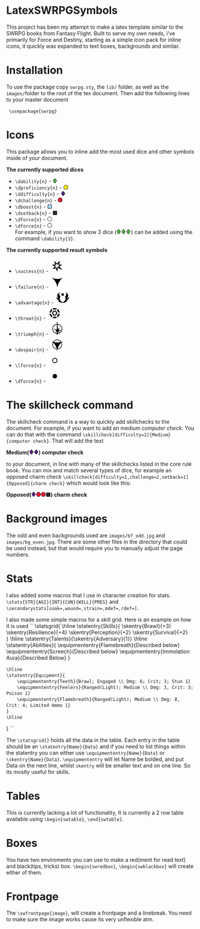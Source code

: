 # LatexSWRPGSymbols
This project has been my attempt to make a latex template similar to the SWRPG books from Fantasy Flight. Built to serve my  own needs, i've primarily for Force and Destiny, starting as a simple icon pack for inline icons, it quickly was expanded to text boxes, backgrounds and similar.
# Installation
To use the package copy ``swrpg.sty``, the ``lib/`` folder, as well as the ``images/``folder to the root of the tex document.
Then add the following lines to your master document
```
 \usepackage{swrpg}
```

# Icons
This package allows you to inline add the most used dice and other symbols inside of your document. 

__The currently supported dices__
  * ``\dability{n}`` - ![Ability](https://github.com/Razesdark/LatexSWRPGSymbols/blob/master/icons/dice_ability.png?raw=true) 
  * ``\dproficiency{n}`` - ![Proficiency](https://github.com/Razesdark/LatexSWRPGSymbols/blob/master/icons/dice_prof.png?raw=true)
  * ``\ddifficulty{n}`` - ![difficulty](https://github.com/Razesdark/LatexSWRPGSymbols/blob/master/icons/dice_difficulty.png?raw=true)
  * ``\dchallenge{n}`` - ![challenge](https://github.com/Razesdark/LatexSWRPGSymbols/blob/master/icons/dice_challenge.png?raw=true)
  * ``\dboost{n}`` - ![boost](https://github.com/Razesdark/LatexSWRPGSymbols/blob/master/icons/dice_boost.png?raw=true)
  * ``\dsetback{n}`` - ![setback](https://github.com/Razesdark/LatexSWRPGSymbols/blob/master/icons/dice_setback.png?raw=true)
  * ``\dforce{n}`` - ![f](https://github.com/Razesdark/LatexSWRPGSymbols/blob/master/icons/dice_force.png?raw=true)
  * ``\dforce{n}`` - ![Ability](https://github.com/Razesdark/LatexSWRPGSymbols/blob/master/icons/dice_force.png?raw=true)  
  For example, if you want to show 3 dice (![Ability](https://github.com/Razesdark/LatexSWRPGSymbols/blob/master/icons/dice_ability.png?raw=true)![Ability](https://github.com/Razesdark/LatexSWRPGSymbols/blob/master/icons/dice_ability.png?raw=true)![Ability](https://github.com/Razesdark/LatexSWRPGSymbols/blob/master/icons/dice_ability.png?raw=true)) can be added using the command ``\dability{3}``.

__The currently supported result symbols__
* ``\success{n}`` - ![Ability](https://github.com/Razesdark/LatexSWRPGSymbols/blob/master/icons/sym_success.png?raw=true)
* ``\failure{n}`` - ![Ability](https://github.com/Razesdark/LatexSWRPGSymbols/blob/master/icons/sym_failure.png?raw=true)
* ``\advantage{n}`` - ![Ability](https://github.com/Razesdark/LatexSWRPGSymbols/blob/master/icons/sym_advantage.png?raw=true)
* ``\threat{n}`` - ![Ability](https://github.com/Razesdark/LatexSWRPGSymbols/blob/master/icons/sym_threat.png?raw=true)
* ``\triumph{n}`` - ![Ability](https://github.com/Razesdark/LatexSWRPGSymbols/blob/master/icons/sym_triumph.png?raw=true)
* ``\despair{n}`` - ![Ability](https://github.com/Razesdark/LatexSWRPGSymbols/blob/master/icons/sym_despair.png?raw=true)
* ``\lforce{n}`` - ![Ability](https://github.com/Razesdark/LatexSWRPGSymbols/blob/master/icons/sym_lightforce.png?raw=true)
* ``\dforce{n}`` - ![Ability](https://github.com/Razesdark/LatexSWRPGSymbols/blob/master/icons/sym_darkforce.png?raw=true)


# The skillcheck command
The skillcheck command is a way to quickly add skillchecks to the document. For example, if you want to add an medium _computer check_. You can do that with the command ``\skillcheck[difficulty=2]{Medium}{computer check}``. That will add the text  

__Medium(![Ability](https://github.com/Razesdark/LatexSWRPGSymbols/blob/master/icons/dice_difficulty.png?raw=true)![Ability](https://github.com/Razesdark/LatexSWRPGSymbols/blob/master/icons/dice_difficulty.png?raw=true)) computer check__

to your document, in line with many of the skillchecks listed in the core rule book. 
You can mix and match several types of dice, for example an opposed charm check  ``\skillcheck[difficulty=1,challenge=2,setback=1]{Opposed}{charm check}`` which would look like this:

__Opposed(![Ability](https://github.com/Razesdark/LatexSWRPGSymbols/blob/master/icons/dice_difficulty.png?raw=true)![Ability](https://github.com/Razesdark/LatexSWRPGSymbols/blob/master/icons/dice_challenge.png?raw=true)![Ability](https://github.com/Razesdark/LatexSWRPGSymbols/blob/master/icons/dice_challenge.png?raw=true)![Ability](https://github.com/Razesdark/LatexSWRPGSymbols/blob/master/icons/dice_setback.png?raw=true)) charm check__

# Background images
The odd and even backgrounds used are ``images/bf_odd.jpg`` and ``images/bg_even.jpg``. There are some other files in the directory that could be used instead, but that would require you to manually adjust the page numbers.


# Stats
I also added some macros that I use in character creation for stats. ``\stats{STR}{AGI}{INT}{CUN}{WILL}{PRES}`` and ``\secondarystats[soak=,wound=,strain=,mdef=,rdef=]``. 

I also made some simple macros for a skill grid. Here is an example on how it is used 
``
\statsgrid{
 	\hline
 	\statentry{Skills}{
		\skentry{Brawl}{+3}
		\skentry{Resilience}{+4}
		\skentry{Perception}{+2} 
		\skentry{Survival}{+2}	
 	}
 	\hline
 		\statentry{Talents}{\skentry{Adversary}{1}}
 	\hline
 		\statentry{Abilities}{
 			\equipmententry{Flamebreath}{Described below}
 			\equipmententry{Screech}{Described below}
 			\equipmententry{Immolation Aura}{Described Below}
 		}
 		
 	\hline
 	\statentry{Equipment}{
		\equipmententry{Teeth}{Brawl; Engaged \\ Dmg: 6; Crit; 3; Stun 1}
		\equipmententry{Feelers}{Ranged(Light); Medium \\ Dmg: 3, Crit: 3; Poison 1}
		\equipmententry{Flamebreath}{Ranged(Light); Medium \\ Dmg: 8, Crit: 4; Limited Ammo 1}
 	}
 	\hline
 }
``

The ``\statsgrid{}`` holds all the data in the table. Each entry in the table should be an ``\statentry{Name}{Data}`` and if you need to list things within the statentry you can either use ``\equipmententry{Name}{Data}`` or ``\skentry{Name}{Data}``. 
``\equipmententry`` will let Name be bolded, and put Data on the next line, whilst ``skentry`` will be smaller text and on one line. So its mostly useful for skills.

# Tables
This is currently lacking a lot of functionality, It is currently a 2 row table available using ``\begin{swtable}``, ``\end{swtable}``.

# Boxes
You have two enviroments you can use to make a red(ment for read text) and black(tips, tricks) box. ``\begin{swredbox}``, ``\begin{swblackbox}`` will create either of them.

# Frontpage
The ``\swfrontpage{image}``, will create a frontpage and a linebreak. You need to make sure the image works cause its very unflexible atm.
